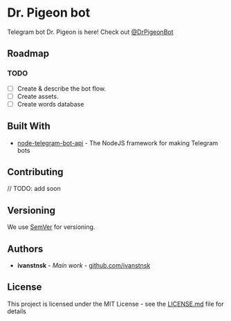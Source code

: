 # Dr. Pigeon bot

Telegram bot Dr. Pigeon is here!
Check out [@DrPigeonBot](https://t.me/DrPigeonBot)

## Roadmap
### TODO
- [ ] Create & describe the bot flow.
- [ ] Create assets.
- [ ] Create words database

## Built With

* [node-telegram-bot-api](https://github.com/yagop/node-telegram-bot-api) - The NodeJS framework for making Telegram bots

## Contributing

// TODO: add soon
## Versioning

We use [SemVer](http://semver.org/) for versioning.

## Authors

* **ivanstnsk** - *Main work* - [github.com/ivanstnsk](https://github.com/ivanstnsk)

## License

This project is licensed under the MIT License - see the [LICENSE.md](LICENSE.md) file for details

